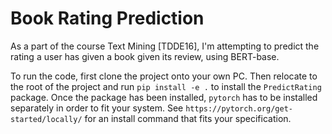 # Book Rating Prediction
As a part of the course Text Mining [TDDE16], I'm attempting to predict the rating a user has given a book given its review, using BERT-base. 

To run the code, first clone the project onto your own PC. Then relocate to the root of the project and run `pip install -e .` to install the `PredictRating` package. Once the package has been installed, `pytorch` has to be installed separately in order to fit your system. See `https://pytorch.org/get-started/locally/` for an install command that fits your specification.
